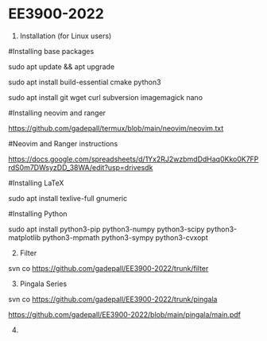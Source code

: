 # EE3900-2022

1.  Installation (for Linux users)

#Installing base packages

sudo  apt update && apt upgrade

sudo  apt install build-essential cmake python3

sudo  apt install git  wget  curl subversion imagemagick  nano

#Installing neovim and ranger

https://github.com/gadepall/termux/blob/main/neovim/neovim.txt

#Neovim and Ranger instructions

https://docs.google.com/spreadsheets/d/1Yx2RJ2wzbmdDdHaq0Kko0K7FPrdS0m7DWsyzDD_38WA/edit?usp=drivesdk

#Installing LaTeX

sudo  apt install texlive-full gnumeric

#Installing Python

sudo apt install python3-pip python3-numpy python3-scipy python3-matplotlib python3-mpmath python3-sympy python3-cvxopt

2.  Filter 

svn co https://github.com/gadepall/EE3900-2022/trunk/filter

3.  Pingala Series


svn co https://github.com/gadepall/EE3900-2022/trunk/pingala

https://github.com/gadepall/EE3900-2022/blob/main/pingala/main.pdf

4.

